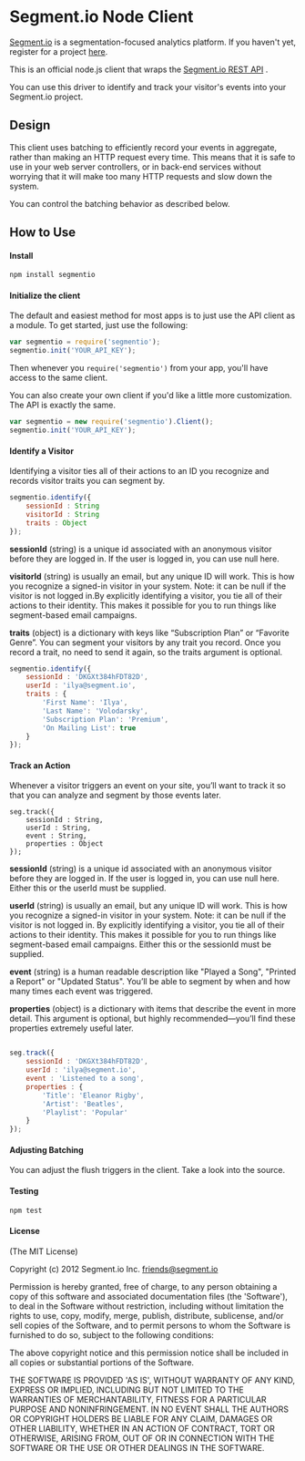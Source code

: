 Segment.io Node Client
==============

[Segment.io](https://segment.io) is a segmentation-focused analytics platform. If you haven't yet,
register for a project [here](https://segment.io).

This is an official node.js client that wraps the [Segment.io REST API](https://segment.io/docs) .

You can use this driver to identify and track your visitor's events into your Segment.io project.

## Design

This client uses batching to efficiently record your events in aggregate, rather than making an HTTP
request every time. This means that it is safe to use in your web server controllers, or in back-end services
without worrying that it will make too many HTTP requests and slow down the system.

You can control the batching behavior as described below.

## How to Use

#### Install

```javascript
npm install segmentio
```
#### Initialize the client

The default and easiest method for most apps is to just use the API client as a module. To get started, just use the following:

```javascript
var segmentio = require('segmentio');
segmentio.init('YOUR_API_KEY');
```

Then whenever you `require('segmentio')` from your app, you'll have access to the same client.

You can also create your own client if you'd like a little more customization. The API is exactly the same.
```javascript
var segmentio = new require('segmentio').Client();
segmentio.init('YOUR_API_KEY');
``` 

#### Identify a Visitor

Identifying a visitor ties all of their actions to an ID you recognize and records visitor traits you can segment by.

```javascript
segmentio.identify({
    sessionId : String 
    visitorId : String
    traits : Object
});
```

**sessionId** (string) is a unique id associated with an anonymous visitor before they are logged in. If the user
is logged in, you can use null here.

**visitorId** (string) is usually an email, but any unique ID will work. This is how you recognize a signed-in visitor
in your system. Note: it can be null if the visitor is not logged in.By explicitly identifying a visitor, you tie all of
their actions to their identity. This makes it possible for you to run things like segment-based email campaigns.

**traits** (object) is a dictionary with keys like “Subscription Plan” or “Favorite Genre”. You can segment your visitors by any trait you record. Once you record a trait, no need to send it again, so the traits argument is optional.

```javascript
segmentio.identify({
    sessionId : 'DKGXt384hFDT82D', 
    userId : 'ilya@segment.io', 
    traits : {
        'First Name': 'Ilya',
        'Last Name': 'Volodarsky',
        'Subscription Plan': 'Premium',
        'On Mailing List': true
    }
});

```

#### Track an Action

Whenever a visitor triggers an event on your site, you’ll want to track it so that you can analyze and segment by those events later.

```
seg.track({
    sessionId : String, 
    userId : String, 
    event : String, 
    properties : Object 
});
```

**sessionId** (string) is a unique id associated with an anonymous visitor before they are logged in. If the user
is logged in, you can use null here. Either this or the userId must be supplied.

**userId** (string) is usually an email, but any unique ID will work. This is how you recognize a signed-in visitor
in your system. Note: it can be null if the visitor is not logged in. By explicitly identifying a visitor, you tie all of
their actions to their identity. This makes it possible for you to run things like segment-based email campaigns. Either this or the sessionId must be supplied.

**event** (string) is a human readable description like "Played a Song", "Printed a Report" or "Updated Status". You’ll be able to segment by when and how many times each event was triggered.

**properties** (object) is a dictionary with items that describe the event in more detail. This argument is optional, but highly recommended—you’ll find these properties extremely useful later.

```javascript

seg.track({
    sessionId : 'DKGXt384hFDT82D', 
    userId : 'ilya@segment.io', 
    event : 'Listened to a song', 
    properties : {
        'Title': 'Eleanor Rigby',
        'Artist': 'Beatles',
        'Playlist': 'Popular'
    }
});
```

#### Adjusting Batching

You can adjust the flush triggers in the client. Take a look into the source.

#### Testing

```javascript
npm test
```

#### License

(The MIT License)

Copyright (c) 2012 Segment.io Inc. <friends@segment.io>

Permission is hereby granted, free of charge, to any person obtaining a copy of this software and associated documentation files (the 'Software'), to deal in the Software without restriction, including without limitation the rights to use, copy, modify, merge, publish, distribute, sublicense, and/or sell copies of the Software, and to permit persons to whom the Software is furnished to do so, subject to the following conditions:

The above copyright notice and this permission notice shall be included in all copies or substantial portions of the Software.

THE SOFTWARE IS PROVIDED 'AS IS', WITHOUT WARRANTY OF ANY KIND, EXPRESS OR IMPLIED, INCLUDING BUT NOT LIMITED TO THE WARRANTIES OF MERCHANTABILITY, FITNESS FOR A PARTICULAR PURPOSE AND NONINFRINGEMENT. IN NO EVENT SHALL THE AUTHORS OR COPYRIGHT HOLDERS BE LIABLE FOR ANY CLAIM, DAMAGES OR OTHER LIABILITY, WHETHER IN AN ACTION OF CONTRACT, TORT OR OTHERWISE, ARISING FROM, OUT OF OR IN CONNECTION WITH THE SOFTWARE OR THE USE OR OTHER DEALINGS IN THE SOFTWARE.